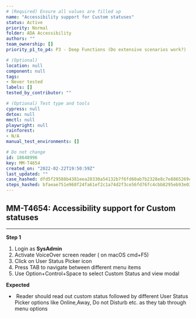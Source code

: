 ```yaml
---
# (Required) Ensure all values are filled up
name: "Accessibility support for Custom statuses"
status: Active
priority: Normal
folder: ADA Accessibility
authors: ""
team_ownership: []
priority_p1_to_p4: P3 - Deep Functions (Do extensive scenarios work?)

# (Optional)
location: null
component: null
tags:
- Never tested
labels: []
tested_by_contributor: ""

# (Optional) Test type and tools
cypress: null
detox: null
mmctl: null
playwright: null
rainforest:
- N/A
manual_test_environments: []

# Do not change
id: 18648996
key: MM-T4654
created_on: "2022-02-22T19:50:59Z"
last_updated: ""
case_hashed: dfd5f29588b4381eea28330a54132b7f6fd60ab7b2328e8c7e8865269c75228cd9a340f465525c9eaa0fdc540d50e2c2
steps_hashed: bfaeae751e968f24fa61ef2c1a74d2f3ce56fd76fc4cbb8295eb93e033c0cc223691597b2d333e005c56085ac4666fb4
---
```


<!-- (Auto-generated) Based on frontmatter's "key" and "name" -->

## MM-T4654: Accessibility support for Custom statuses

---

**Step 1**

1. Login as **SysAdmin&#xA0;**
2. Activate VoiceOver screen reader ( on macOS cmd+F5)
3. Click on User Status Picker icon
4. Press TAB to navigate between different menu items
5. Use Option+Control+Space to select Custom Status and view modal

**Expected**

-  Reader should read out custom status followed by different User Status Picker options like Online,Away, Do not Disturb etc. as they tab through menu options

